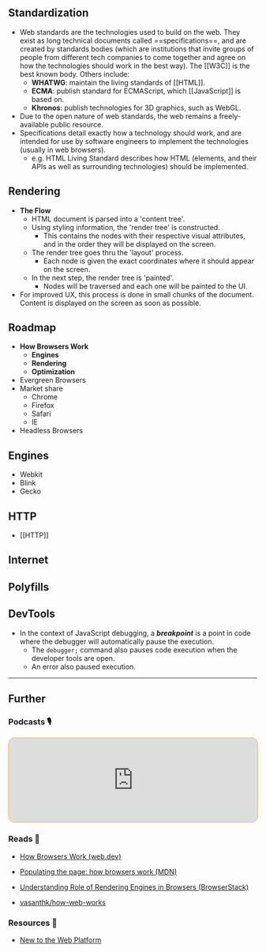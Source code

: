 ## Standardization

- Web standards are the technologies used to build on the web. They exist as long technical documents called ==specifications==, and are created by standards bodies (which are institutions that invite groups of people from different tech companies to come together and agree on how the technologies should work in the best way). The [[W3C]] is the best known body. Others include:
    - **WHATWG**: maintain the living standards of [[HTML]].
    - **ECMA**: publish standard for ECMAScript, which [[JavaScript]] is based on.
    - **Khronos**: publish technologies for 3D graphics, such as WebGL.
- Due to the open nature of web standards, the web remains a freely-available public resource.
- Specifications detail exactly how a technology should work, and are intended for use by software engineers to implement the technologies (usually in web browsers).
    - e.g. HTML Living Standard describes how HTML (elements, and their APIs as well as surrounding technologies) should be implemented.

## Rendering

- **The Flow**
    - HTML document is parsed into a 'content tree'.
    - Using styling information, the 'render tree' is constructed.
        - This contains the nodes with their respective visual attributes, and in the order they will be displayed on the screen.
    - The render tree goes thru the 'layout' process.
        - Each node is given the exact coordinates where it should appear on the screen.
    - In the next step, the render tree is 'painted'.
        - Nodes will be traversed and each one will be painted to the UI.
- For improved UX, this process is done in small chunks of the document. Content is displayed on the screen as soon as possible.

## Roadmap

- **How Browsers Work**
    - **Engines**
    - **Rendering**
    - **Optimization**
- Evergreen Browsers
- Market share
    - Chrome
    - Firefox
    - Safari
    - IE
- Headless Browsers

## Engines

- Webkit
- Blink
- Gecko

## HTTP

- [[HTTP]]

## Internet

## Polyfills

## DevTools

- In the context of JavaScript debugging, a **_breakpoint_** is a point in code where the debugger will automatically pause the execution.
    - The `debugger;` command also pauses code execution when the developer tools are open.
    - An error also paused execution.


---
## Further
### Podcasts 🎙

<iframe style='margin-bottom: .5rem; display: block; height: 170px; width: 100%; border: 1px solid #edae49; border-radius: .75rem; box-sizing: content-box' src='https://podverse.fm/embed/player?episodeId=pRw8fREy9M_' title='Podverse Embed Player' class='pv-embed-player'>CodeNewbie - How do browsers work? (Lin Clark)</iframe>

### Reads 📄

- [How Browsers Work (web.dev)](https://web.dev/howbrowserswork/)

- [Populating the page: how browsers work (MDN)](https://developer.mozilla.org/en-US/docs/Web/Performance/How_browsers_work)

- [Understanding Role of Rendering Engines in Browsers (BrowserStack)](https://www.browserstack.com/guide/browser-rendering-engine)

- [vasanthk/how-web-works](https://github.com/vasanthk/how-web-works#readme)

### Resources 🧩

- [New to the Web Platform](https://web.dev/tags/new-to-the-web/)
